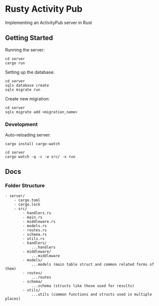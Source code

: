 # Rusty Activity Pub

Implementing an ActivityPub server in Rust

## Getting Started

Running the server:

```
cd server
cargo run
```

Setting up the database:

```
cd server
sqlx database create
sqlx migrate run
```

Create new migration:

```
cd server
sqlx migrate add <migration_name>
```

### Development

Auto-reloading server:

```
cargo install cargo-watch
```

```
cd server
cargo watch -q -c -w src/ -x run
```

## Docs

### Folder Structure

```
- server/
    - cargo.toml
    - cargo.lock
    - src/
        - handlers.rs
        - main.rs
        - middleware.rs
        - models.rs
        - routes.rs
        - schema.rs
        - utils.rs
        - handlers/
            ...handlers
        - middleware/
            ...middleware
        - models/
            ...models (main table struct and common related forms of them)
        - routes/
            ...routes
        - schema/
            ...schema (structs like those used for results)
        - utils/
            ...utils (common functions and structs used in multiple places)
```
